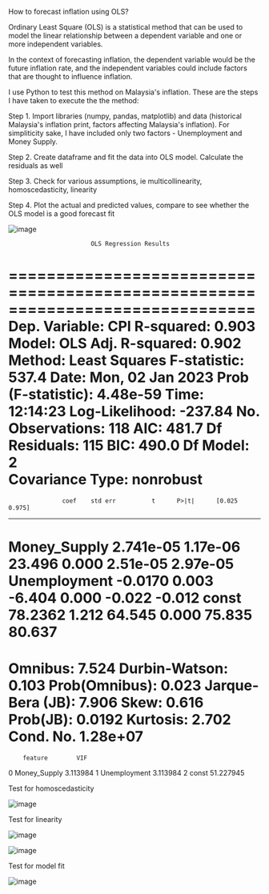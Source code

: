 How to forecast inflation using OLS?

Ordinary Least Square (OLS) is a statistical method that can be used to model the linear relationship between a dependent variable and one or more independent variables. 
 
In the context of forecasting inflation, the dependent variable would be the future inflation rate, and the independent variables could include factors that are thought to influence inflation.

I use Python to test this method on Malaysia's inflation. These are the steps I have taken to execute the the method:

Step 1. Import libraries (numpy, pandas, matplotlib) and data (historical Malaysia's inflation print, factors affecting Malaysia's inflation).
        For simpliticity sake, I have included only two factors - Unemployment and Money Supply.

Step 2. Create dataframe and fit the data into OLS model. Calculate the residuals as well

Step 3. Check for various assumptions, ie multicollinearity, homoscedasticity, linearity

Step 4. Plot the actual and predicted values, compare to see whether the OLS model is a good forecast fit

![image](https://user-images.githubusercontent.com/121606452/210196185-8021547b-d739-44ea-aecf-2fb3c0a02505.png)


                           OLS Regression Results                            
==============================================================================
Dep. Variable:                    CPI   R-squared:                       0.903
Model:                            OLS   Adj. R-squared:                  0.902
Method:                 Least Squares   F-statistic:                     537.4
Date:                Mon, 02 Jan 2023   Prob (F-statistic):           4.48e-59
Time:                        12:14:23   Log-Likelihood:                -237.84
No. Observations:                 118   AIC:                             481.7
Df Residuals:                     115   BIC:                             490.0
Df Model:                           2                                         
Covariance Type:            nonrobust                                         
================================================================================
                   coef    std err          t      P>|t|      [0.025      0.975]
--------------------------------------------------------------------------------
Money_Supply  2.741e-05   1.17e-06     23.496      0.000    2.51e-05    2.97e-05
Unemployment    -0.0170      0.003     -6.404      0.000      -0.022      -0.012
const           78.2362      1.212     64.545      0.000      75.835      80.637
==============================================================================
Omnibus:                        7.524   Durbin-Watson:                   0.103
Prob(Omnibus):                  0.023   Jarque-Bera (JB):                7.906
Skew:                           0.616   Prob(JB):                       0.0192
Kurtosis:                       2.702   Cond. No.                     1.28e+07
==============================================================================

        feature        VIF
0  Money_Supply   3.113984
1  Unemployment   3.113984
2         const  51.227945

Test for homoscedasticity

![image](https://user-images.githubusercontent.com/121606452/210196156-5fda1075-f972-472c-a2e5-ed1a412542a2.png)

Test for linearity

![image](https://user-images.githubusercontent.com/121606452/210196170-373d5291-68f0-487a-b69c-f40ecb6232a2.png)

![image](https://user-images.githubusercontent.com/121606452/210196174-d2b7f8c2-ffcf-49e8-81d5-915658ec77f7.png)

Test for model fit

![image](https://user-images.githubusercontent.com/121606452/210196180-7665e64b-d9f6-49f8-8027-a30fc11a6a0e.png)




